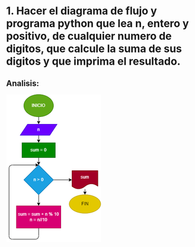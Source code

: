 # 1. Hacer el diagrama de flujo y programa python que lea n, entero y positivo, de cualquier numero de digitos, que calcule la suma de sus digitos y que imprima el resultado.

## Analisis:
![Diagrama de flujo](punto_1.PNG ("Diagrama "))
